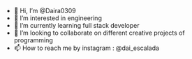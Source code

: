 - 👋 Hi, I’m @Daira0309
- 👀 I’m interested in engineering
- 🌱 I’m currently learning full stack developer
- 💞️ I’m looking to collaborate on different creative projects of programming
- 📫 How to reach me by instagram : @dai_escalada

<!---
Daira0309/Daira0309 is a ✨ special ✨ repository because its `README.md` (this file) appears on your GitHub profile.
You can click the Preview link to take a look at your changes.
--->

